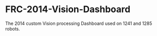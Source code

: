 FRC-2014-Vision-Dashboard
=========================

The 2014 custom Vision processing Dashboard used on 1241 and 1285 robots.
